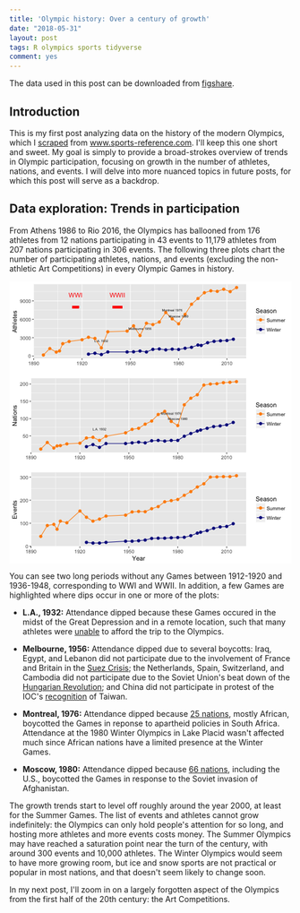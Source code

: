 ```yaml
---
title: 'Olympic history: Over a century of growth'
date: "2018-05-31"
layout: post
tags: R olympics sports tidyverse
comment: yes
---
```




The data used in this post can be downloaded from [figshare](https://figshare.com/articles/Olympic_history_longitudinal_data_scraped_from_www_sports-reference_com/6121274). 

## Introduction

This is my first post analyzing data on the history of the modern Olympics, which I [scraped](https://rgriff23.github.io/2018/05/27/olympic-history-1-web-scraping.html) from www.sports-reference.com. I'll keep this one short and sweet. My goal is simply to provide a broad-strokes overview of trends in Olympic participation, focusing on growth in the number of athletes, nations, and events. I will delve into more nuanced topics in future posts, for which this post will serve as a backdrop. 

## Data exploration: Trends in participation



From Athens 1986 to Rio 2016, the Olympics has ballooned from 176 athletes from 12 nations participating in 43 events to 11,179 athletes from 207 nations participating in 306 events. The following three plots chart the number of participating athletes, nations, and events (excluding the non-athletic Art Competitions) in every Olympic Games in history.

<img src="/assets/Rfigs/post_2018-05_olympics-growth-1.png" title="plot of chunk post_2018-05_olympics-growth" alt="plot of chunk post_2018-05_olympics-growth" style="display: block; margin: auto;" />

You can see two long periods without any Games between 1912-1920 and 1936-1948, corresponding to WWI and WWII. In addition, a few Games are highlighted where dips occur in one or more of the plots:

- **L.A., 1932:** Attendance dipped because these Games occured in the midst of the Great Depression and in a remote location, such that many athletes were [unable](https://history.fei.org/node/26) to afford the trip to the Olympics. 

- **Melbourne, 1956:** Attendance dipped due to several boycotts: Iraq, Egypt, and Lebanon did not participate due to the involvement of France and Britain in the [Suez Crisis](https://en.wikipedia.org/wiki/Suez_Crisis); the Netherlands, Spain, Switzerland, and Cambodia did not participate due to the Soviet Union's beat down of the [Hungarian Revolution](https://en.wikipedia.org/wiki/Hungarian_Revolution_of_1956); and China did not participate in protest of the IOC's [recognition](https://en.wikipedia.org/wiki/Chinese_Taipei_at_the_Olympics) of Taiwan.   

- **Montreal, 1976:** Attendance dipped because [25 nations](https://www.nytimes.com/1976/07/18/archives/22-african-countries-boycott-opening-ceremony-of-olympic-games.html), mostly African, boycotted the Games in reponse to apartheid policies in South Africa. Attendance at the 1980 Winter Olympics in Lake Placid wasn't affected much since African nations have a limited presence at the Winter Games.

- **Moscow, 1980:** Attendance dipped because [66 nations](https://www.history.com/this-day-in-history/carter-announces-olympic-boycott), including the U.S., boycotted the Games in response to the Soviet invasion of Afghanistan. 

The growth trends start to level off roughly around the year 2000, at least for the Summer Games. The list of events and athletes cannot grow indefinitely: the Olympics can only hold people's attention for so long, and hosting more athletes and more events costs money. The Summer Olympics may have reached a saturation point near the turn of the century, with around 300 events and 10,000 athletes. The Winter Olympics would seem to have more growing room, but ice and snow sports are not practical or popular in most nations, and that doesn't seem likely to change soon.

In my next post, I'll zoom in on a largely forgotten aspect of the Olympics from the first half of the 20th century: the Art Competitions. 

